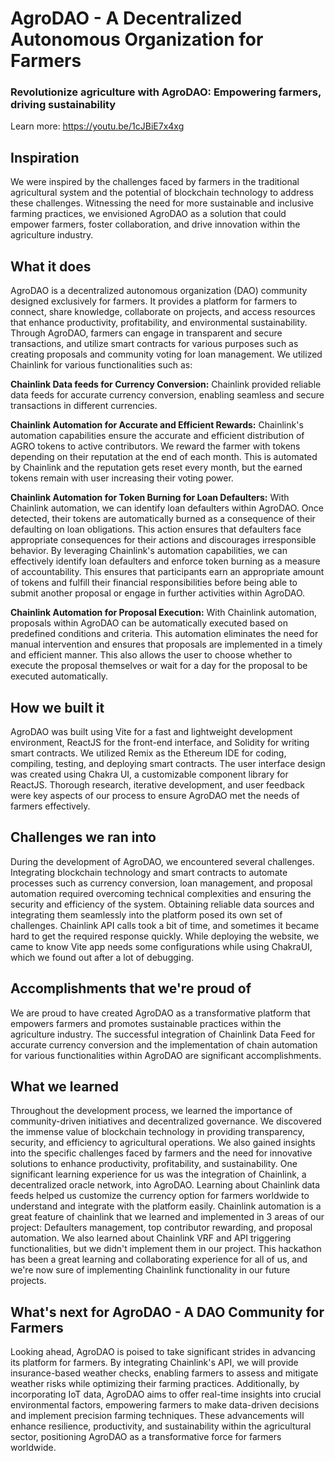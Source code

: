 # AgroDAO - A Decentralized Autonomous Organization for Farmers

### Revolutionize agriculture with AgroDAO: Empowering farmers, driving sustainability

Learn more: https://youtu.be/1cJBiE7x4xg

## Inspiration

We were inspired by the challenges faced by farmers in the traditional agricultural system and the potential of blockchain technology to address these challenges. Witnessing the need for more sustainable and inclusive farming practices, we envisioned AgroDAO as a solution that could empower farmers, foster collaboration, and drive innovation within the agriculture industry.

## What it does

AgroDAO is a decentralized autonomous organization (DAO) community designed exclusively for farmers. It provides a platform for farmers to connect, share knowledge, collaborate on projects, and access resources that enhance productivity, profitability, and environmental sustainability. Through AgroDAO, farmers can engage in transparent and secure transactions, and utilize smart contracts for various purposes such as creating proposals and community voting for loan management.
We utilized Chainlink for various functionalities such as:

**Chainlink Data feeds for Currency Conversion:** Chainlink provided reliable data feeds for accurate currency conversion, enabling seamless and secure transactions in different currencies.

**Chainlink Automation for Accurate and Efficient Rewards:** Chainlink's automation capabilities ensure the accurate and efficient distribution of AGRO tokens to active contributors. We reward the farmer with tokens depending on their reputation at the end of each month. This is automated by Chainlink and the reputation gets reset every month, but the earned tokens remain with user increasing their voting power.

**Chainlink Automation for Token Burning for Loan Defaulters:** With Chainlink automation, we can identify loan defaulters within AgroDAO. Once detected, their tokens are automatically burned as a consequence of their defaulting on loan obligations. This action ensures that defaulters face appropriate consequences for their actions and discourages irresponsible behavior.
By leveraging Chainlink's automation capabilities, we can effectively identify loan defaulters and enforce token burning as a measure of accountability. This ensures that participants earn an appropriate amount of tokens and fulfill their financial responsibilities before being able to submit another proposal or engage in further activities within AgroDAO.

**Chainlink Automation for Proposal Execution:** With Chainlink automation, proposals within AgroDAO can be automatically executed based on predefined conditions and criteria. This automation eliminates the need for manual intervention and ensures that proposals are implemented in a timely and efficient manner. This also allows the user to choose whether to execute the proposal themselves or wait for a day for the proposal to be executed automatically.

## How we built it

AgroDAO was built using Vite for a fast and lightweight development environment, ReactJS for the front-end interface, and Solidity for writing smart contracts. We utilized Remix as the Ethereum IDE for coding, compiling, testing, and deploying smart contracts. The user interface design was created using Chakra UI, a customizable component library for ReactJS. Thorough research, iterative development, and user feedback were key aspects of our process to ensure AgroDAO met the needs of farmers effectively.

## Challenges we ran into

During the development of AgroDAO, we encountered several challenges. Integrating blockchain technology and smart contracts to automate processes such as currency conversion, loan management, and proposal automation required overcoming technical complexities and ensuring the security and efficiency of the system. Obtaining reliable data sources and integrating them seamlessly into the platform posed its own set of challenges. Chainlink API calls took a bit of time, and sometimes it became hard to get the required response quickly. While deploying the website, we came to know Vite app needs some configurations while using ChakraUI, which we found out after a lot of debugging.

## Accomplishments that we're proud of

We are proud to have created AgroDAO as a transformative platform that empowers farmers and promotes sustainable practices within the agriculture industry. The successful integration of Chainlink Data Feed for accurate currency conversion and the implementation of chain automation for various functionalities within AgroDAO are significant accomplishments.

## What we learned

Throughout the development process, we learned the importance of community-driven initiatives and decentralized governance. We discovered the immense value of blockchain technology in providing transparency, security, and efficiency to agricultural operations. We also gained insights into the specific challenges faced by farmers and the need for innovative solutions to enhance productivity, profitability, and sustainability. One significant learning experience for us was the integration of Chainlink, a decentralized oracle network, into AgroDAO. Learning about Chainlink data feeds helped us customize the currency option for farmers worldwide to understand and integrate with the platform easily. Chainlink automation is a great feature of chainlink that we learned and implemented in 3 areas of our project: Defaulters management, top contributor rewarding, and proposal automation. We also learned about Chainlink VRF and API triggering functionalities, but we didn't implement them in our project. This hackathon has been a great learning and collaborating experience for all of us, and we're now sure of implementing Chainlink functionality in our future projects.

## What's next for AgroDAO - A DAO Community for Farmers

Looking ahead, AgroDAO is poised to take significant strides in advancing its platform for farmers. By integrating Chainlink's API, we will provide insurance-based weather checks, enabling farmers to assess and mitigate weather risks while optimizing their farming practices. Additionally, by incorporating IoT data, AgroDAO aims to offer real-time insights into crucial environmental factors, empowering farmers to make data-driven decisions and implement precision farming techniques. These advancements will enhance resilience, productivity, and sustainability within the agricultural sector, positioning AgroDAO as a transformative force for farmers worldwide.
